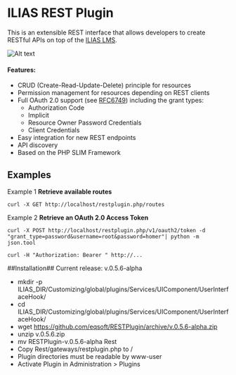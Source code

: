ILIAS REST Plugin
=====================
This is an extensible REST interface that allows developers to create RESTful APIs on top of the [ILIAS LMS](http://www.ilias.de).

![Alt text](https://cloud.githubusercontent.com/assets/7113474/3655327/eeec4264-1177-11e4-8256-869db1f98c29.PNG "ILIAS REST Plugin")

#### Features:
* CRUD (Create-Read-Update-Delete) principle for resources
* Permission management for resources depending on REST clients
* Full OAuth 2.0 support (see [RFC6749](http://tools.ietf.org/html/rfc6749)) including the grant types:
    * Authorization Code
    * Implicit
    * Resource Owner Password Credentials
    * Client Credentials
* Easy integration for new REST endpoints
* API discovery
* Based on the PHP SLIM Framework

Examples
---------
Example 1
**Retrieve available routes**
<pre><code>curl -X GET http://localhost/restplugin.php/routes
</code></pre>

Example 2
**Retrieve an OAuth 2.0 Access Token**
<pre><code>curl -X POST http://localhost/restplugin.php/v1/oauth2/token -d "grant_type=password&username=root&password=homer"| python -m json.tool
</code></pre>
<pre><code>curl -H "Authorization: Bearer <ACCESS_TOKEN>" http://...
</code></pre>

##Installation##
Current release: v.0.5.6-alpha
* mkdir -p ILIAS_DIR/Customizing/global/plugins/Services/UIComponent/UserInterfaceHook/
* cd ILIAS_DIR/Customizing/global/plugins/Services/UIComponent/UserInterfaceHook/
* wget https://github.com/eqsoft/RESTPlugin/archive/v.0.5.6-alpha.zip
* unzip v.0.5.6.zip
* mv RESTPlugin-v.0.5.6-alpha Rest
* Copy Rest/gateways/restplugin.php to /
* Plugin directories must be readable by www-user
* Activate Plugin in Administration > Plugins

